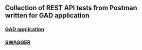 ## Collection of REST API tests from Postman written for GAD application

### [GAD application ](https://github.com/jaktestowac/gad-gui-api-demo)

### [SWAGGER](https://gui-api-demo-bg91.onrender.com/tools/swagger.html)
